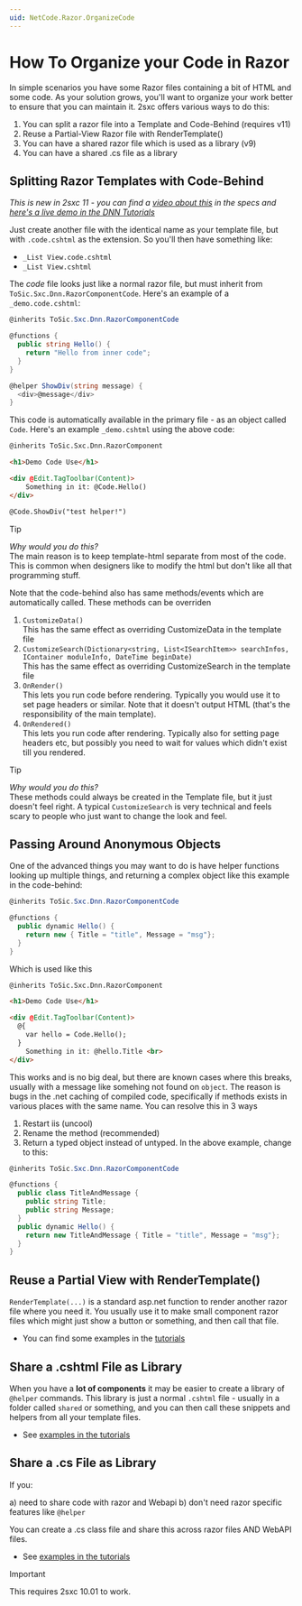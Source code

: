 ```yaml
---
uid: NetCode.Razor.OrganizeCode
---
```

# How To Organize your Code in Razor

In simple scenarios you have some Razor files containing a bit of HTML and some code. As your solution grows, you'll want to organize your work better to ensure that you can maintain it. 2sxc offers various ways to do this:

1. You can split a razor file into a Template and Code-Behind (requires v11)
1. Reuse a Partial-View Razor file with RenderTemplate()
1. You can have a shared razor file which is used as a library (v9)
1. You can have a shared .cs file as a library

## Splitting Razor Templates with Code-Behind

_This is new in 2sxc 11 - you can find a [video about this](xref:Specs.Cms.Templates.RazorCodeBehind) in the specs and [here's a live demo in the DNN Tutorials](https://2sxc.org/dnn-tutorials/en/razor/reuse410/page)_

Just create another file with the identical name as your template file, but with `.code.cshtml` as the extension. So you'll then have something like:

* `_List View.code.cshtml`
* `_List View.cshtml`

The _code_ file looks just like a normal razor file, but must inherit from `ToSic.Sxc.Dnn.RazorComponentCode`. Here's an example of a `_demo.code.cshtml`: 

```cs
@inherits ToSic.Sxc.Dnn.RazorComponentCode

@functions {
  public string Hello() {
    return "Hello from inner code";
  }
}

@helper ShowDiv(string message) {
  <div>@message</div>
}
```

This code is automatically available in the primary file - as an object called `Code`. Here's an example `_demo.cshtml` using the above code:

```html
@inherits ToSic.Sxc.Dnn.RazorComponent

<h1>Demo Code Use</h1>

<div @Edit.TagToolbar(Content)>
    Something in it: @Code.Hello()
</div>

@Code.ShowDiv("test helper!")
```

> [!TIP]
> _Why would you do this?_  
> The main reason is to keep template-html separate from most of the code. 
> This is common when designers like to modify the html but don't like all that programming stuff. 

Note that the code-behind also has same methods/events which are automatically called. These methods can be overriden

1. `CustomizeData()`  
  This has the same effect as overriding CustomizeData in the template file
1. `CustomizeSearch(Dictionary<string, List<ISearchItem>> searchInfos, IContainer moduleInfo,
            DateTime beginDate)`  
              This has the same effect as overriding CustomizeSearch in the template file
1. `OnRender()`  
  This lets you run code before rendering. Typically you would use it to set page headers or similar. Note that it doesn't output HTML (that's the responsibility of the main template). 
1. `OnRendered()`  
  This lets you run code after rendering. Typically also for setting page headers etc, but possibly you need to wait for values which didn't exist till you rendered. 


> [!TIP]
> _Why would you do this?_  
> These methods could always be created in the Template file, but it just doesn't feel right.
> A typical `CustomizeSearch` is very technical and feels scary to people who just want to change the look and feel. 


## Passing Around Anonymous Objects

One of the advanced things you may want to do is have helper functions looking up multiple things, and returning a complex object like this example in the code-behind:

```cs
@inherits ToSic.Sxc.Dnn.RazorComponentCode

@functions {
  public dynamic Hello() {
    return new { Title = "title", Message = "msg"};
  }
}
```

Which is used like this

```html
@inherits ToSic.Sxc.Dnn.RazorComponent

<h1>Demo Code Use</h1>

<div @Edit.TagToolbar(Content)>
  @{
    var hello = Code.Hello();
  }
    Something in it: @hello.Title <br>
</div>
```

This works and is no big deal, but there are known cases where this breaks, usually with a message like somehing not found on `object`. The reason is bugs in the .net caching of compiled code, specifically if methods exists in various places with the same name. You can resolve this in 3 ways

1. Restart iis (uncool)
1. Rename the method (recommended)
1. Return a typed object instead of untyped. In the above example, change to this:

```cs
@inherits ToSic.Sxc.Dnn.RazorComponentCode

@functions {
  public class TitleAndMessage {
    public string Title;
    public string Message;
  }
  public dynamic Hello() {
    return new TitleAndMessage { Title = "title", Message = "msg"};
  }
}
```


## Reuse a Partial View with RenderTemplate()

`RenderTemplate(...)` is a standard asp.net function to render another razor file where you need it. You usually use it to make small component razor files which might just show a button or something, and then call that file. 

* You can find some examples in the [tutorials](https://2sxc.org/dnn-tutorials/en/razor/reuse110/page)


## Share a .cshtml File as Library

When you have a **lot of components** it may be easier to create a library of `@helper` commands. This library is just a normal `.cshtml` file - usually in a folder called `shared` or something, and you can then call these snippets and helpers from all your template files. 

* See [examples in the tutorials](https://2sxc.org/dnn-tutorials/en/razor/reuse210/page)


## Share a .cs File as Library

If you:

a) need to share code with razor and Webapi
b) don't need razor specific features like `@helper`

You can create a .cs class file and share this across razor files AND WebAPI files. 

* See [examples in the tutorials](https://2sxc.org/dnn-tutorials/en/razor/reuse320/page)

> [!IMPORTANT]
> This requires 2sxc 10.01 to work. 
